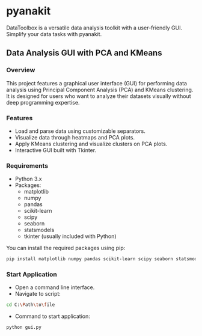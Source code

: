 # pyanakit
DataToolbox is a versatile data analysis toolkit with a user-friendly GUI. Simplify your data tasks with pyanakit.

## Data Analysis GUI with PCA and KMeans

### Overview
This project features a graphical user interface (GUI) for performing data analysis using Principal Component Analysis (PCA) and KMeans clustering. It is designed for users who want to analyze their datasets visually without deep programming expertise. 

### Features
- Load and parse data using customizable separators.
- Visualize data through heatmaps and PCA plots.
- Apply KMeans clustering and visualize clusters on PCA plots.
- Interactive GUI built with Tkinter.

### Requirements
- Python 3.x
- Packages:
  - matplotlib
  - numpy
  - pandas 
  - scikit-learn
  - scipy
  - seaborn
  - statsmodels
  - tkinter (usually included with Python)

You can install the required packages using pip:
```bash
pip install matplotlib numpy pandas scikit-learn scipy seaborn statsmodels
```
### Start Application 
- Open a command line interface.
- Navigate to script: 
```bash	
cd C:\Path\to\file
```
- Command to start application: 
```bash	
python gui.py
```


 
